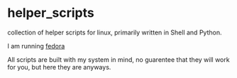 # helper_scripts
collection of helper scripts for linux, primarily written in Shell and Python.

I am running [fedora](https://fedoraproject.org/)

All scripts are built with my system in mind, no guarentee that they will work for you, but here they are anyways.
